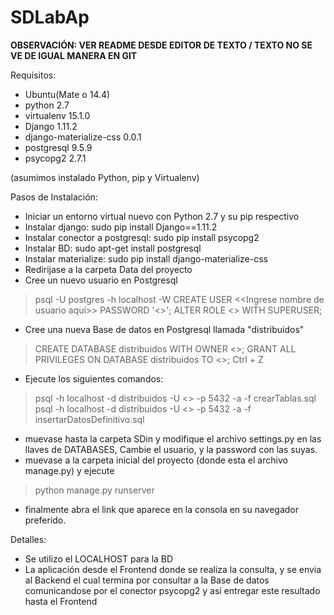 # SDLabAp
**OBSERVACIÓN: VER README DESDE EDITOR DE TEXTO / TEXTO NO SE VE DE IGUAL MANERA EN GIT**

Requisitos:
- Ubuntu(Mate o 14.4)
- python 2.7
- virtualenv 15.1.0
- Django 1.11.2
- django-materialize-css 0.0.1
- postgresql 9.5.9
- psycopg2 2.7.1

(asumimos instalado Python, pip y Virtualenv)

Pasos de Instalación:
- Iniciar un entorno virtual nuevo con Python 2.7 y su pip respectivo
- Instalar django: sudo pip install Django==1.11.2
- Instalar conector a postgresql: sudo pip install psycopg2
- Instalar BD: sudo apt-get install postgresql
- Instalar materialize: sudo pip install django-materialize-css
- Redirijase a la carpeta Data del proyecto
- Cree un nuevo usuario en Postgresql
>psql -U postgres -h localhost -W
>CREATE USER <<Ingrese nombre de usuario aquí>> PASSWORD '<<Ingrese su pass>>';
>ALTER ROLE <<Ingrese nombre de usuario>> WITH SUPERUSER;
- Cree una nueva Base de datos en Postgresql llamada "distribuidos"
>CREATE DATABASE distribuidos WITH OWNER <<Ingrese nombre de usuario>>;
>GRANT ALL PRIVILEGES ON DATABASE distribuidos TO <<Ingrese nombre de usuario>>;
>Ctrl + Z
- Ejecute los siguientes comandos:
>psql -h localhost -d distribuidos -U <<USUARIO DE SU BD>> -p 5432 -a -f crearTablas.sql
>psql -h localhost -d distribuidos -U <<USUARIO DE SU BD>> -p 5432 -a -f insertarDatosDefinitivo.sql
- muevase hasta la carpeta SDin y modifique el archivo settings.py en las llaves de DATABASES, Cambie el usuario, y la password con las suyas.
- muevase a la carpeta inicial del proyecto (donde esta el archivo manage.py) y ejecute
>python manage.py runserver
- finalmente abra el link que aparece en la consola en su navegador preferido.

Detalles:
* Se utilizo el LOCALHOST para la BD
* La aplicación desde el Frontend donde se realiza la consulta, y se envia al Backend el cual termina por consultar a la Base de datos
comunicandose por el conector psycopg2 y así entregar este resultado hasta el Frontend
